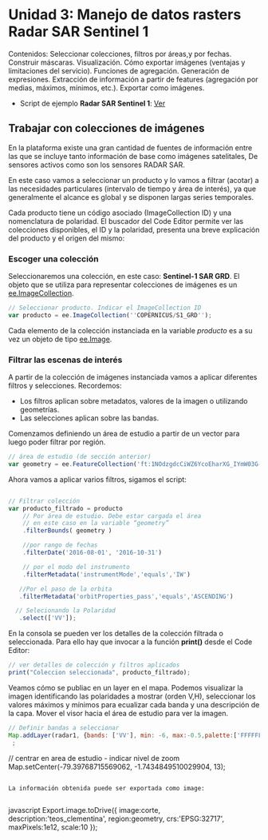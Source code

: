 ﻿# Unidad 3: Manejo de datos rasters Radar SAR Sentinel 1

Contenidos: Seleccionar colecciones, filtros por áreas,y por fechas. Construir máscaras. Visualización. Cómo exportar imágenes (ventajas y limitaciones del servicio). Funciones de agregación. Generación de expresiones. Extracción de información a partir de features (agregación por medias, máximos, mínimos, etc.). Exportar como imágenes.

 - Script de ejemplo __Radar SAR Sentinel 1__: [Ver](https://code.earthengine.google.com/c79b38cf504a0030170775d2bb547aa4)
 
## Trabajar con colecciones de imágenes

En la plataforma existe una gran cantidad de fuentes de información entre las que se incluye tanto información de base como imágenes satelitales, De sensores activos como son los sensores RADAR SAR.

En este caso vamos a seleccionar un producto y lo vamos a filtrar (acotar) a las necesidades particulares (intervalo de tiempo y área de interés), ya que generalmente el alcance es global y se disponen largas series temporales.

Cada producto tiene un código asociado (ImageCollection ID) y una nomenclatura de polaridad. El buscador del Code Editor permite ver las colecciones disponibles, el ID y la polaridad, presenta una breve explicación del producto y el origen del mismo:


### Escoger una colección

Seleccionaremos una colección, en este caso: **Sentinel-1 SAR GRD**. El objeto que se utiliza para representar colecciones de imágenes es un [ee.ImageCollection](https://developers.google.com/earth-engine/api_docs#eeimagecollection).

```javascript
// Seleccionar producto. Indicar el ImageCollection ID
var producto = ee.ImageCollection(''COPERNICUS/S1_GRD'');
```

Cada elemento de la colección instanciada en la variable _producto_ es a su vez un objeto de tipo [ee.Image](https://developers.google.com/earth-engine/api_docs#eeimage).


### Filtrar las escenas de interés

A partir de la colección de imágenes instanciada vamos a aplicar diferentes filtros y selecciones.
Recordemos:
 - Los filtros aplican sobre metadatos, valores de la imagen o utilizando geometrías.
 - Las selecciones aplican sobre las bandas.

Comenzamos definiendo un área de estudio a partir de un vector para luego poder filtrar por región.

 ```javascript
 // área de estudio (de sección anterior)
 var geometry = ee.FeatureCollection('ft:1NOdzgdcCiWZ6YcoEharXG_IYmW03G-ZJeUSZtoOB');
 ```

Ahora vamos a aplicar varios filtros, sigamos el script:

```javascript

// Filtrar colección
var producto_filtrado = producto
    // Por área de estudio. Debe estar cargada el área
    // en este caso en la variable “geometry”
    .filterBounds( geometry )

    //por rango de fechas
    .filterDate('2016-08-01', '2016-10-31')

    // por el modo del instrumento
    .filterMetadata('instrumentMode','equals','IW')

   //Por el paso de la orbita
   .filterMetadata('orbitProperties_pass','equals','ASCENDING')

  // Selecionando la Polaridad
   .select(['VV']); 

```

En la consola se pueden ver los detalles de la colección filtrada o seleccionada. Para ello hay que invocar a la función **print()** desde el Code Editor:

```javascript
// ver detalles de colección y filtros aplicados
print("Coleccion seleccionada", producto_filtrado);
```


Veamos cómo se publiac en un layer en el mapa.
Podemos visualizar la imagen identificando las polaridades a mostrar (orden V,H), seleccionar los valores máximos y mínimos para ecualizar cada banda y una descripción de la capa. Mover el visor hacia el área de estudio para ver la imagen.


```javascript
// Definir bandas a seleccionar
Map.addLayer(radar1, {bands: ['VV'], min: -6, max:-0.5,palette:['FFFFFF','CE7E45','DF923D','F1B555','FCD163','998718','66A000','529400']}, 'VV')
 ;
```


// centrar en area de estudio - indicar nivel de zoom
Map.setCenter(-79.39768715569062, -1.7434849510029904, 13);
```

La información obtenida puede ser exportada como image:


```
javascript 
Export.image.toDrive({ 
  image:corte, 
  description:'teos_clementina', 
  region:geometry, 
  crs:'EPSG:32717', 
  maxPixels:1e12, 
  scale:10 
 });

```


